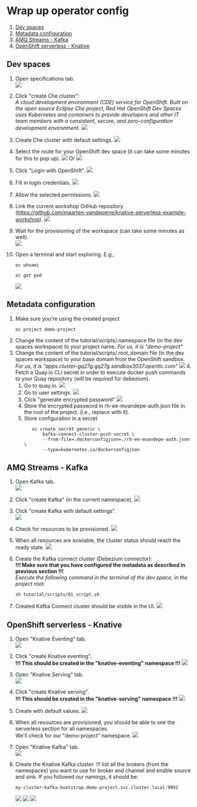 # Wrap up operator config

1. [Dev spaces](#dev-spaces)
2. [Metadata configuration](#metadata-configuration)
3. [AMQ Streams - Kafka](#amq-streams---kafka)
4. [OpenShift serverless - Knative](#openshift-serverless---knative)

## Dev spaces
1. Open specifications tab.  
   ![](img/2_configure_dev_spaces_1.png "")
  

2. Click "create Che cluster":  
   _A cloud development environment (CDE) service for OpenShift.
   Built on the open source Eclipse Che project, Red Hat OpenShift Dev Spaces uses Kubernetes and containers
   to provide developers and other IT team members with a consistent, secure, and zero-configuration development environment._
   ![](img/2_create_dev_spaces_2.png "")
 

3. Create Che cluster with default settings.
   ![](img/2_create_dev_spaces_3.png "")
 

4. Select the route for your OpenShift dev space (it can take some minutes for this to pop up). 
   ![](img/2_dev_spaces_route.png "")
   Or
   ![](img/2_dev_spaces_route2.png "")
 

5. Click "Login with OpenShift".
   ![](img/2_dev_spaces_login_screen.png "")
 

6. Fill in login credentials.
   ![](img/5_configure_dev_spaces_1_log_in.png "")
 

7. Allow the selected permissions.
   ![](img/5_configure_dev_spaces_2.png "")
 

8. Link the current workshop GitHub repository (https://github.com/maarten-vandeperre/knative-serverless-example-workshop). 
   ![](img/5_configure_dev_spaces_3_workspace.png "")
 

9. Wait for the provisioning of the workspace (can take some minutes as well).  
   ![](img/5_configure_dev_spaces_4_provisioning.png "")
 

10. Open a terminal and start exploring. E.g.,  
      ```shell
      oc whoami
      ``` 
      ```shell
      oc get pod
      ``` 
      ![](img/5_configure_dev_spaces_5.png "")

## Metadata configuration
1. Make sure you're using the created project  
   ```shell
   oc project demo-project
   ```
2. Change the content of the tutorial/scripts/.namespace file (in the dev spaces workspace) to your 
project name. _For us, it is "demo-project"_
3. Change the content of the tutorial/scripts/.root_domain file (in the dev spaces workspace) to your 
base domain from the OpenShift sandbox. _For us, it is "apps.cluster-gq27g.gq27g.sandbox3037.opentlc.com"_
![](img/base_domain.png "")
   4. Fetch a Quay.io CLI secret in order to execute docker push commands to your Quay repository (will be required for debezium).
      1. Go to quay.io.
         ![](img/quay_1_select_user.png "")
      2. Go to user settings.
         ![](img/quay_2_go_to_user_settings.png "")
      3. Click "generate encrypted password"
         ![](img/quay_3_generate_encrypted_password.png "")
      4. Store the encrypted password in rh-ee-mvandepe-auth.json file in the root of the project.
         (i.e., replace <to be replaced> with it).
      5. Store configuration in a secret
         ```shell
            oc create secret generic \
                kafka-connect-cluster-push-secret \
                --from-file=.dockerconfigjson=./rh-ee-mvandepe-auth.json \
                --type=kubernetes.io/dockerconfigjson
         ```



## AMQ Streams - Kafka
1. Open Kafka tab.  
   ![](img/3_configure_kafka_1.png "")


2. Click "create Kafka" (in the current namespace).
   ![](img/3_configure_kafka_2.png "")
 

3. Click "create Kafka with default settings".  
   ![](img/3_configure_kafka_3.png "")
  

4. Check for resources to be provisioned.
   ![](img/3_configure_kafka_4_resources.png "")
   

5. When all resources are available, the cluster status should reach the ready state.
   ![](img/3_configure_kafka_5_status_ready.png "")


6. Create the Kafka connect cluster (Debezium connector):  
   **!!! Make sure that you have configured the metadata as described in previous section !!!**  
   _Execute the following command in the terminal of the dev space, in the project root:_  
   ```shell
   sh tutorial/scripts/01_script.sh
   ```


7. Created Kafka Connect cluster should be visible in the UI.
   ![](img/3_configure_kafka_6_kafka_connect_1.png "")



## OpenShift serverless - Knative
1. Open "Knative Eventing" tab.  
   ![](img/2_configure_serverless_eventing_1.png "")


2. Click "create Knative eventing".  
   **!!! This should be created in the "knative-eventing" namespace !!!**
   ![](img/2_configure_serverless_eventing_2.png "")
 

3. Open "Knative Serving" tab.   
   ![](img/2_configure_serverless_serving_1.png "")
  

4. Click "create Knative serving".  
   **!!! This should be created in the "knative-serving" namespace !!!**
   ![](img/2_configure_serverless_serving_2.png "")
   

5. Create with default values.
   ![](img/2_configure_serverless_serving_3.png "")
   

6. When all resources are provisioned, you should be able to see the serverless section for all namespaces.  
   We'll check for our "demo-project" namespace.
   ![](img/2_serverless_validate_eventing_and_serving.png "")


7. Open "Knative Kafka" tab.  
   ![](img/4_configure_knative_kafka.png "")
   


8. Create the Knative Kafka cluster. !!! list all the brokers (from the namespaces) you want to use for broker and channel and enable source and sink. 
 If you followed our namings, 
it should be:  
   ```shell
   my-cluster-kafka-bootstrap.demo-project.svc.cluster.local:9092
   ```
   ![](img/4_configure_knative_kafka_2_channel.png "")
   ![](img/4_configure_knative_kafka_2_broker.png "")
   ![](img/4_configure_knative_kafka_2_source_and_sink.png "")
   



   

